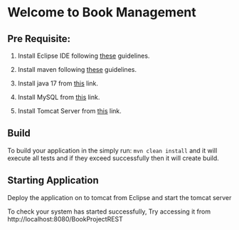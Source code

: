 # Welcome to Book Management

## Pre Requisite:
1. Install Eclipse IDE following [these](https://www.eclipse.org/downloads/) guidelines.

2. Install maven following [these](https://docs.wso2.com/display/IS323/Installing+Apache+Maven+on+Windows) guidelines.

3. Install java 17 from [this](https://www.java.com/en/download/) link.

4. Install MySQL from [this](https://dev.mysql.com/downloads/) link.

5. Install Tomcat Server from [this](https://tomcat.apache.org/download-80.cgi) link.

## Build
To build your application in the simply run: `mvn clean install` and it will execute all tests and if they exceed successfully then it will create build.

## Starting Application
Deploy the application on to tomcat from Eclipse and start the tomcat server

To check your system has started successfully, Try accessing it from http://localhost:8080/BookProjectREST